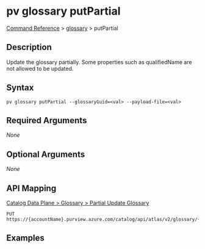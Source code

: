 # pv glossary putPartial
[Command Reference](../../../README.md#command-reference) > [glossary](./main.md) > putPartial

## Description
Update the glossary partially. Some properties such as qualifiedName are not allowed to be updated.

## Syntax
```
pv glossary putPartial --glossaryGuid=<val> --payload-file=<val>
```

## Required Arguments
*None*

## Optional Arguments
*None*

## API Mapping
[Catalog Data Plane > Glossary > Partial Update Glossary](https://docs.microsoft.com/en-us/rest/api/purview/catalogdataplane/glossary/partial-update-glossary)
```
PUT https://{accountName}.purview.azure.com/catalog/api/atlas/v2/glossary/{glossaryGuid}/partial
```

## Examples
```powershell

```